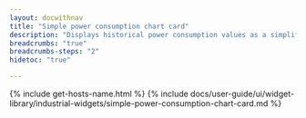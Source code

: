 ```yaml
---
layout: docwithnav
title: "Simple power consumption chart card"
description: "Displays historical power consumption values as a simplified chart. Optionally may display the corresponding latest power consumption value."
breadcrumbs: "true"
breadcrumbs-steps: "2"
hidetoc: "true"

---
```

{% include get-hosts-name.html %}
{% include docs/user-guide/ui/widget-library/industrial-widgets/simple-power-consumption-chart-card.md %}
